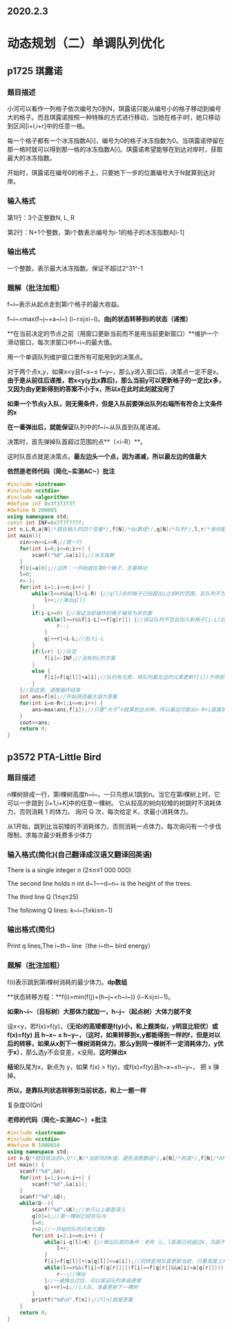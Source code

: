 ## 2020.2.3

# 动态规划（二）单调队列优化

## p1725 琪露诺

### 题目描述

小河可以看作一列格子依次编号为0到N，琪露诺只能从编号小的格子移动到编号大的格子。而且琪露诺按照一种特殊的方式进行移动，当她在格子i时，她只移动到区间[i+l,i+r]中的任意一格。

每一个格子都有一个冰冻指数A[i]，编号为0的格子冰冻指数为0。当琪露诺停留在那一格时就可以得到那一格的冰冻指数A[i]。琪露诺希望能够在到达对岸时，获取最大的冰冻指数。

开始时，琪露诺在编号0的格子上，只要她下一步的位置编号大于N就算到达对岸。

### 输入格式

第1行：3个正整数N, L, R

第2行：N+1个整数，第i个数表示编号为i-1的格子的冰冻指数A[i-1]

### 输出格式

一个整数，表示最大冰冻指数。保证不超过2^31^-1

### 题解（批注加粗）

f~i~表示从起点走到第i个格子的最大收益。

f~i~=max(f~j~+a~i~)	(i−r≤j≤i−l)。**由j的状态转移到i的状态（递推）**

**在当前决定的节点之前（用窗口更新当前而不是用当前更新窗口）**维护一个滑动窗口，每次求窗口中f~i~的最大值。

用一个单调队列维护窗口里所有可能用到的决策点。

对于两个点x,y，如果x<y且f~x~≤ f~y~，那么y进入窗口后，决策点一定不是x。**由于是从前往后递推，若x<y(y比x靠后)，那么当前y可以更新格子的一定比x多，又因为由y更新得到的答案不小于x，所以x在此时此刻就没用了**

**如果一个节点y入队，则无需条件，但是入队前要弹出队列右端所有符合上文条件的x**

**在一番弹出后，就能保证**队列中的f~i~从队首到队尾递减。

决策时，首先弹掉队首超过范围的点**（<i-R）**。

这时队首点就是决策点。**最左边头一个点，因为递减，所以最左边的值最大**

**依然是老师代码（简化~实测AC~）批注**

```c++
#include <iostream>
#include <cstdio>
#include <algorithm>
#define inf 0x3f3f3f3f
#define N 200005
using namespace std;
const int INF=0x7f7f7f7f;
int n,L,R,a[N]/*题目输入的四个变量*/,f[N]/*dp数组*/,q[N]/*队列*/,l,r/*滑动窗口范围*/;
int main(){
	cin>>n>>L>>R;//第一行
	for(int i=0;i<=n;i++) {
        scanf("%d",&a[i]);//冰冻指数
    }
	f[0]=a[0];//边界：一开始就在第0个格子，无需移动
	l=0;
    r=-1;
	for(int i=1;i<=n;i++) {
		while(l<=r&&q[l]<i-R) {//q[l]存的格子已经超出i之前R的范围，且队列不为空，可以弹出（因为已经无法对i造成影响）
            l++;//弹出q[l]
        }
		if(i-L>=0) {//保证当前操作的格子编号为非负数
			while(l<=r&&f[i-L]>=f[q[r]]) {//保证队列不空且加入新格子[i-L]后，r不可以更新答案，i-L可以完全替代或者比r更优，弹出所有这样的r
                r--;
            }
			q[++r]=i-L;//加入i-L
		}
		if(l>r) {//队空
            f[i]=-INF;//没有到i的方案
        }
		else {
            f[i]=f[q[l]]+a[i];//队列有元素，用队列最左边的元素更新f[i](不用担心队中其他元素，是金子总会发光，如果某元素有用，一定会留下来，成为下一个l，如果l一直能更新新的格子，那么l会一直待到l<i-R被迫老死(弹出)的那一刻)
        }
	}//到这里，递推循环结束
	int ans=f[n];//开始筛选最大值为答案
	for(int i=n-R+1;i<=n;i++) {
        ans=max(ans,f[i]);//只要“大于”n就算到达对岸，所以最远可能从n-R+1直接跳R格到n+1；最近是从n跳任意k步都能到n+k,又因为n以后的位置没有收益，所以答案应该在n-R+1~n中找
    }
	cout<<ans;
	return 0;
}
```

## p3572 PTA-Little Bird

### 题目描述

n棵树排成一行，第i棵树高度h~i~。一只鸟想从1跳到n。当它在第i棵树上时，它可以一步跳到 [i+1,i+K]中的任意一棵树。 它从较高的树向较矮的树跳时不消耗体力，否则消耗 1 的体力。 询问 Q 次，每次给定 K，求最小消耗体力。

从1开始，跳到比当前矮的不消耗体力，否则消耗一点体力，每次询问有一个步伐限制，求每次最少耗费多少体力

### 输入格式(简化)(自己翻译成汉语又翻译回英语)

There is a single integer *n* (2≤*n*≤1 000 000)

The second line holds *n* int d~1~~d~n~ is the height of the trees.

The third line Q (1≤*q*≤25)

The following Q lines: k~i~(1≤ki≤n−1)

### 输出格式(简化)

Print q lines,The i~th~ line（the *i*~th~ bird energy）

### 题解（批注加粗）

f(i)表示跳到第i棵树消耗的最少体力。**dp数组**

**状态转移方程：**f(i)=min(f(j)+(h~j~<h~i~))	(i−K≤j≤i−1)。

**如果h~i~（目标树）大那体力就加一，h~j~（起点树）大体力就不变**

设x<y，若f(x)>f(y)，**（无论i的高矮都是f(y)小，和上题类似，y明显比较优）**或 f(x)=f(y) 且 h~x~ ≤ h~y~，**（这时，如果转移到x,y都能得到一样的f，但是对以后的转移，如果从x到下一棵树消耗体力，那么y到同一棵树不一定消耗体力，y优于x）**，那么选y不会变差，x没用。**这时弹出x**

**结论**队尾为x，新点为 y，如果 f(x) > f(y)，或f(x)=f(y)且h~x~≤h~y~， 把 x 弹掉。

**所以，是靠队列状态转移到当前状态，和上一题一样**

复杂度O(Qn)

**老师的代码（简化~实测AC~）+批注**

```c++
#include <iostream>
#include <cstdio>
#define N 1000010
using namespace std;
int n,Q/*题目给出的n,Q*/,K/*当前鸟的k值，避免浪费数组*/,a[N]/*树高*/,f[N]/*DP*/,q[N]/*队列*/,l,r/*队列左右界*/;
int main() {
    scanf("%d",&n);
    for(int i=1;i<=n;i++) {
        scanf("%d",&a[i]);
    }
    scanf("%d",&Q);
    while(Q--){
        scanf("%d",&K);//本行以上都是读入
        q[0]=1;//第一棵树已经在队内
        l=0;
        r=0;//一开始的队列只有元素0
        for(int i=2;i<=n;i++) {
            while(i-q[l]>K) {//弹出队首的条件：老死（i，l距离已经超过k，鸟跳不过去）
                l++;
            }
            f[i]=f[q[l]]+(a[q[l]]<=a[i]);//同样是用队首更新当前，只要高度上升就使体力加一
            while(l<=r&&(f[i]<f[q[r]]||(f[i]==f[q[r]]&&a[i]>a[q[r]]))) {//条件说明：（队列不空&&（队尾体力大于当前体力||（当前体力和队尾体力相等&&当前高度大于队尾）））：这里讨论是否弹出队尾，队列不空是前提，分两种情况符合弹出条件，一、队尾体力消耗已经比当前大了，不可能更新当前。二、队尾体力虽然和当前相等，但是因高度问题，只要到了当前树就会体力+1，也不能更新当前
                r--;//弹出
            }//一通弹出过后，可以保证队列单调递增
            q[++r]=i;//i入队，准备更新下一棵树
        }
        printf("%d\n",f[n]);//f[n]就是答案
    }
    return 0;
}
```

